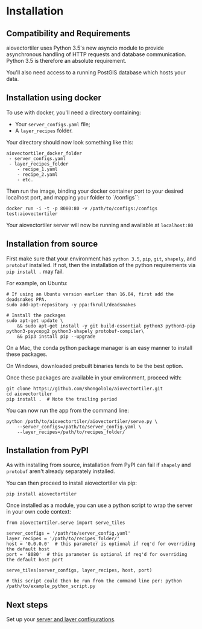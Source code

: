 # Installation

## Compatibility and Requirements

aiovectortiler uses Python 3.5's new asyncio module to provide asynchronous handling of HTTP requests and database communication.
Python 3.5 is therefore an absolute requirement.

You'll also need access to a running PostGIS database which hosts your data.

## Installation using docker

To use with docker, you'll need a directory containing:
* Your `server_configs.yaml` file;
* A `layer_recipes` folder.

Your directory should now look something like this:
```
aiovectortiler_docker_folder
 - server_configs.yaml
 - layer_recipes_folder
    - recipe_1.yaml
    - recipe_2.yaml
    - etc.
```
Then run the image, binding your docker container port to your desired localhost port, and mapping your folder to `/configs``:
```
docker run -i -t -p 8080:80 -v /path/to/configs:/configs test:aiovectortiler
```
Your aiovectortiler server will now be running and available at `localhost:80`

## Installation from source

First make sure that your environment has `python 3.5`, `pip`, `git`, `shapely`, and `protobuf` installed.
If not, then the installation of the python requirements via `pip install .` may fail.

For example, on Ubuntu:
```
# If using an Ubuntu version earlier than 16.04, first add the deadsnakes PPA.
sudo add-apt-repository -y ppa:fkrull/deadsnakes

# Install the packages
sudo apt-get update \
    && sudo apt-get install -y git build-essential python3 python3-pip python3-psycopg2 python3-shapely protobuf-compiler\
    && pip3 install pip --upgrade
```
On a Mac, the conda python package manager is an easy manner to install these packages.

On Windows, downloaded prebuilt binaries tends to be the best option.

Once these packages are available in your environment, proceed with:
```
git clone https://github.com/shongololo/aiovectortiler.git
cd aiovectortiler
pip install .  # Note the trailing period
```
You can now run the app from the command line:
```
python /path/to/aiovectortiler/aiovectortiler/serve.py \
    --server_configs=/path/to/server_config.yaml \
    --layer_recipes=/path/to/recipes_folder/
```

## Installation from PyPI

As with installing from source, installation from PyPI can fail if `shapely` and `protobuf` aren't already separately installed.

You can then proceed to install aiovectortiler via pip: 
```
pip install aiovectortiler
```

Once installed as a module, you can use a python script to wrap the server in your own code context:
```
from aiovectortiler.serve import serve_tiles

server_configs = '/path/to/server_config.yaml'
layer_recipes = '/path/to/recipes_folder/'
host = '0.0.0.0'  # this parameter is optional if req'd for overriding the default host
port = '8080'  # this parameter is optional if req'd for overriding the default host port

serve_tiles(server_configs, layer_recipes, host, port)

# this script could then be run from the command line per: python /path/to/example_python_script.py
```

## Next steps

Set up your [server and layer configurations](config.md).
